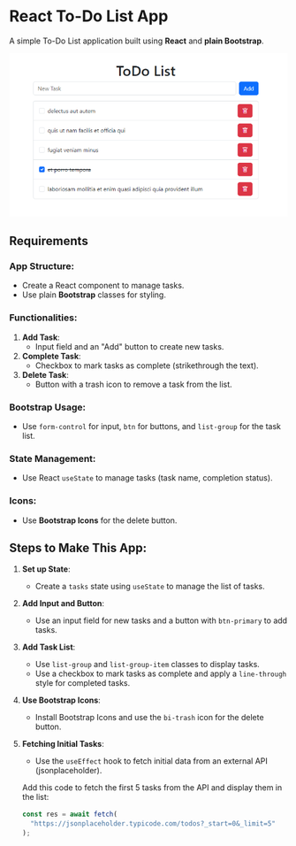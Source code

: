 # React To-Do List App

A simple To-Do List application built using **React** and **plain Bootstrap**.

!["UI"](./help-img.png)

## Requirements

### App Structure:

- Create a React component to manage tasks.
- Use plain **Bootstrap** classes for styling.

### Functionalities:

1. **Add Task**:
   - Input field and an "Add" button to create new tasks.
2. **Complete Task**:
   - Checkbox to mark tasks as complete (strikethrough the text).
3. **Delete Task**:
   - Button with a trash icon to remove a task from the list.

### Bootstrap Usage:

- Use `form-control` for input, `btn` for buttons, and `list-group` for the task list.

### State Management:

- Use React `useState` to manage tasks (task name, completion status).

### Icons:

- Use **Bootstrap Icons** for the delete button.

## Steps to Make This App:

1. **Set up State**:

   - Create a `tasks` state using `useState` to manage the list of tasks.

2. **Add Input and Button**:

   - Use an input field for new tasks and a button with `btn-primary` to add tasks.

3. **Add Task List**:

   - Use `list-group` and `list-group-item` classes to display tasks.
   - Use a checkbox to mark tasks as complete and apply a `line-through` style for completed tasks.

4. **Use Bootstrap Icons**:

   - Install Bootstrap Icons and use the `bi-trash` icon for the delete button.

5. **Fetching Initial Tasks**:

   - Use the `useEffect` hook to fetch initial data from an external API (jsonplaceholder).

   Add this code to fetch the first 5 tasks from the API and display them in the list:

   ```js
   const res = await fetch(
     "https://jsonplaceholder.typicode.com/todos?_start=0&_limit=5"
   );
   ```
